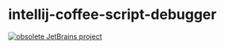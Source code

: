 # intellij-coffee-script-debugger
[![obsolete JetBrains project](http://jb.gg/badges/obsolete-plastic.svg)](https://confluence.jetbrains.com/display/ALL/JetBrains+on+GitHub)
